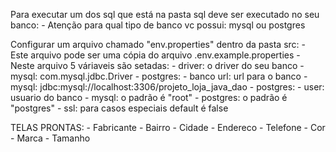Para executar um dos sql que está na pasta sql deve ser executado no seu banco:
	- Atenção para qual tipo de banco vc possui: mysql ou postgres

Configurar um arquivo chamado "env.properties" dentro da pasta src:
	- Este arquivo pode ser uma cópia do arquivo .env.example.properties
	- Neste arquivo 5 váriaveis são setadas:
		- driver: o driver do seu banco
			- mysql: com.mysql.jdbc.Driver
			- postgres: 
		- banco url: url para o banco
			- mysql: jdbc:mysql://localhost:3306/projeto_loja_java_dao
			- postgres:
		- user: usuario do banco
			- mysql: o padrão é "root"
			- postgres: o padrão é "postgres"
		- ssl: para casos especiais default é false

TELAS PRONTAS:
	- Fabricante
	- Bairro
	- Cidade
	- Endereco
	- Telefone
	- Cor
	- Marca
	- Tamanho
